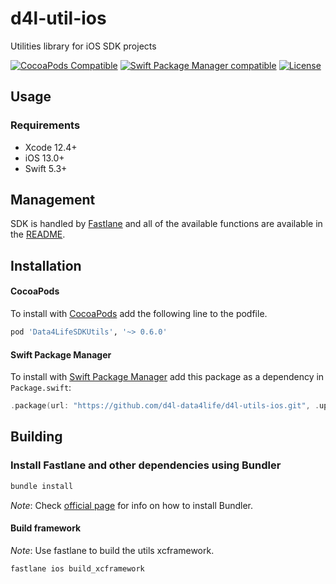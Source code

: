 # d4l-util-ios
Utilities library for iOS SDK projects

[![CocoaPods Compatible](https://img.shields.io/badge/pod-v0.6.0-blue.svg)](https://github.com/CocoaPods/CocoaPods)
[![Swift Package Manager compatible](https://img.shields.io/badge/SPM-compatible-brightgreen.svg?style=flat&colorA=28a745&&colorB=4E4E4E)](https://github.com/apple/swift-package-manager)
[![License](https://img.shields.io/badge/license-PRIVATE-blue.svg)](https://github.com/d4l-data4life/d4l-utils-ios/blob/main/LICENSE)

## Usage
### Requirements
* Xcode 12.4+
* iOS 13.0+
* Swift 5.3+

## Management
SDK is handled by [Fastlane](https://fastlane.tools/) and all of the available functions are available in the [README](fastlane/README.md).

## Installation

#### CocoaPods

To install with [CocoaPods](https://cocoapods.org/) add the following line to the podfile.

```ruby
pod 'Data4LifeSDKUtils', '~> 0.6.0'
```

#### Swift Package Manager

To install with [Swift Package Manager](https://swift.org/package-manager/) add this package as a dependency in `Package.swift`:

```swift
.package(url: "https://github.com/d4l-data4life/d4l-utils-ios.git", .upToNextMinor(from: "0.5.0"))
```

## Building

### Install Fastlane and other dependencies using Bundler

```sh
bundle install
```
*Note*: Check [official page](https://bundler.io/) for info on how to install Bundler.

#### Build framework
*Note*: Use fastlane to build the utils xcframework.
```sh
fastlane ios build_xcframework
```
